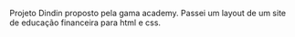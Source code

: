 Projeto Dindin proposto pela gama academy. Passei um layout de um site de educação financeira para html e css.

